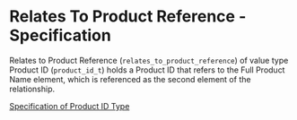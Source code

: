 # Relates To Product Reference - Specification

Relates to Product Reference (`relates_to_product_reference`) of value type Product ID (`product_id_t`) holds a Product ID that refers to the Full Product Name element, which is referenced as the second element of the relationship.

[Specification of Product ID Type](types/product_id-spec.en.md)
